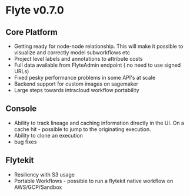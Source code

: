 # Flyte v0.7.0

## Core Platform
- Getting ready for node-node relationship. This will make it possible to visualize and correctly model subworkflows etc
- Project level labels and annotations to attribute costs
- Full data available from FlyteAdmin endpoint ( no need to use signed URLs)
- Fixed pesky performance problems in some API's at scale
- Backend support for custom images on sagemaker
- Large steps towards intracloud workflow portability

## Console
 - Ability to track lineage and caching information directly in the UI. On a cache hit - possible to jump to the originating execution.
 - Ability to clone an execution
 - bug fixes

## Flytekit
 - Resiliency with S3 usage
 - Portable Workflows - possible to run a flytekit native workflow on AWS/GCP/Sandbox
